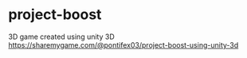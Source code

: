 # project-boost
3D game created using unity 3D
https://sharemygame.com/@pontifex03/project-boost-using-unity-3d
